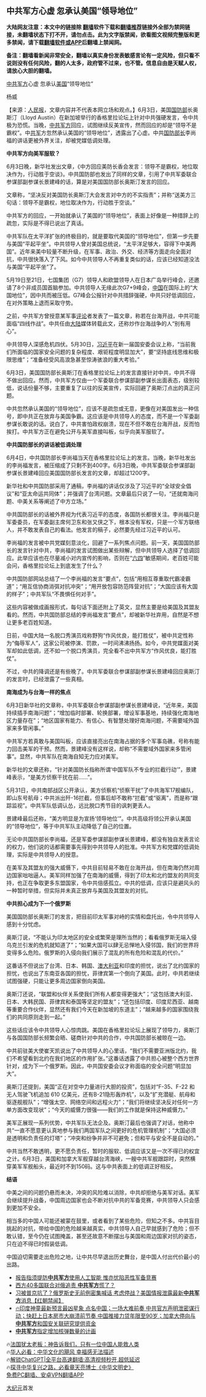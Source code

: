  <!-- 面包屑导航 --> <h2>中共军方心虚 忽承认美国“领导地位”</h2> <p class="notice"><b>大陆网友注意：本文中的链接除 <a href="https://github.com/bannedbook/fanqiang" >翻墙</a>软件下载和<a href="https://github.com/killgcd/justmysocks/blob/master/README.md">翻墙推荐</a>链接外全部为禁网链接，未翻墙状态下打不开，请勿点击。此为文字版禁闻，欲看图文视频完整版和更多禁闻，请下载<a href="https://github.com/bannedbook/fanqiang">翻墙软件或APP</a>后翻墙上禁闻网。</p><p>备注：翻墙看新闻非常安全，翻墙以真实身份发表敏感言论有一定风险，但只看不说则没有任何风险，翻的人太多，政府管不过来，也不管。信息自由是天赋人权，请放心大胆的翻墙。</b></p>  <div class="entry"> <p><a href="https://www.bannedbook.org/bnews/tag/%e4%b8%ad%e5%85%b1/" class="st_tag internal_tag" rel="tag" title="标签 中共 下的日志">中共</a><a href="https://www.bannedbook.org/bnews/tag/%E5%86%9B%E6%96%B9/" class="st_tag internal_tag" rel="tag" title="标签 军方 下的日志">军方</a>心虚 忽承认<a href="https://www.bannedbook.org/bnews/tag/%e7%be%8e%e5%9b%bd/" class="st_tag internal_tag" rel="tag" title="标签 美国 下的日志">美国</a>“领导地位”</p> <p>	杨威</p> <p>    【来源：<span class='wp_keywordlink_affiliate'><a href="https://renminbao.com/" title="人民报" target="_blank">人民报</a></span>，文章内容并不代表本网立场和观点。】6月3日，美国<a href="https://www.bannedbook.org/bnews/tag/%E5%9B%BD%E9%98%B2%E9%83%A8/" class="st_tag internal_tag" rel="tag" title="标签 国防部 下的日志">国防部</a>长奥斯汀（Lloyd Austin）在新加坡举行的香格里拉论坛上针对中共强硬发言，令中共极为恐慌。当晚，<a href="https://www.bannedbook.org/bnews/tag/%e4%b8%ad%e5%85%b1%e5%86%9b%e6%96%b9/" class="st_tag internal_tag" rel="tag" title="标签 中共军方 下的日志">中共军方</a>回应，试图继续反美宣传，然而回应的却是“领导不是霸权”。中<a href="https://www.bannedbook.org/bnews/tag/%e5%85%b1%e5%86%9b/" class="st_tag internal_tag" rel="tag" title="标签 共军 下的日志">共军</a>方忽然承认美国的“领导地位”，透露出了心虚。中共<a href="https://www.bannedbook.org/bnews/tag/%e5%9b%bd%e9%98%b2%e9%83%a8%e9%95%bf/" class="st_tag internal_tag" rel="tag" title="标签 国防部长 下的日志">国防部长</a>李尚福的讲话更被外界关注，却被党媒低调处理。</p> <p><b>中共军方向美军服软？</b></p> <p>6月3日晚，新华社发出文章，《中方回应美防长香会发言：领导不是霸权，地位取决作为，行动胜于空谈》。中共国防部也发出了同样的文章，引用了中共军委联合参谋部副参谋长景建峰的话，算是对美国国防部长奥斯汀发言的回应。</p> <p>文章称，“坚决反对美国防长奥斯汀大会发言对中方的不实指责”；并称“送美方三句话：领导不是霸权，地位取决作为，行动胜于空谈。”</p> <p>中共军方的回应，一开始就承认了美国的“领导地位”，表面上好像是一种措辞上的疏忽，实际是不得已说出了真话。</p> <p>中共军队在太平洋扩张的终极目的，就是要取代美国的“领导地位”，但第一步先要与美国“平起平坐”。中共领导人曾对美国总统说，“太平洋足够大，容得下中美两国”。近年来美中较量不断升级，在军事、政治、外交、经济等方面走向全面对抗，中共很快落入了下风。如今中共领导人不再重复类似的话，应该已经知道没法与美国“平起平坐”了。</p> <p>5月19日至21日，七国集团（G7）领导人和欧盟领导人在日本广岛举行峰会，还邀请了8个非成员国首脑参加。中共领导人无缘此次G7+9峰会，<span class='wp_keywordlink_affiliate'><a href="https://www.bannedbook.org/" title="中国" target="_blank">中国</a></span>在国际上的“大国地位”，因中共而被压低。G7峰会公报针对中共措辞强硬，中共只好低调回应，在对外策略上退而采取守势。</p> <p>之前，中共军方曾授意某军事<span class='wp_keywordlink_affiliate'><a href="https://www.bannedbook.org/bnews/comments/" title="新闻评论" target="_blank">评论</a></span>者发表了一篇文章，称若在台海开战，中共可能面临“四线作战”。中共任由<span class='wp_keywordlink_affiliate'><a href="https://www.bannedbook.org/" title="大陆" target="_blank">大陆</a></span>媒体转载此文，还称炒作台海战争的人“别有用心”。</p> <p>中共领导人深感危机四伏。5月30日，<a href="https://www.bannedbook.org/bnews/tag/%e4%b9%a0%e8%bf%91%e5%b9%b3/" class="st_tag internal_tag" rel="tag" title="标签 习近平 下的日志">习近平</a>在新一届国安委会议上称，“当前我们所面临的国家安全问题的复杂程度、艰钜程度明显加大”，要“坚持底线思维和极限思维”；“准备经受风高浪急甚至惊涛骇浪的重大考验。”</p> <p>6月3日，美国国防部长奥斯汀在香格里拉论坛上的发言直接针对中共，中共不得不做出回应。然而，中共军方仅由一个军委联合参谋部副参谋长出面表态，级别较低，说话份量不够，主要重复了以往的反美宣传，实际回避了奥斯汀点出的真正问题。</p> <p>中共忽然承认美国的“领导地位”，应该不是疏忽或无意，更像在对美国发出一种信号，即中共正在放弃与美国争霸。这应该是中共领导人的态度，而不是一个军委副参谋长敢说的话。说白了，中共害怕政权崩溃，现在不但不敢在台海开战，反而怕挨打。中共军方正在避免公开与美军直接叫板，似乎向美军服软了。</p> <p><b>中共国防部长的讲话被低调处理</b></p> <p>6月4日，中共国防部长李尚福当天在香格里拉论坛上的发言。当晚，新华社发出的李尚福发言，被压缩成了只剩不到400字。6月3日晚，中共军委联合参谋部副参谋长景建峰回应美国国防部长发言的文章，却超过1200字。</p> <p>新华社和中共国防部采用了通稿，李尚福的讲话仅涉及了习近平的“全球安全倡议”和“亚太命运共同体”；并强调了台湾问题。文章最后只说了一句，“还就南海问题、中美关系等阐述了中方立场。”</p> <p>中共国防部长的话被外界视为代表习近平的态度，各国防长都很关注。李尚福只是军委委员，在军委副主席何卫东和张又侠之下，根本没有军权，只是一个军方联络人，并不敢发表自己的看法。他发言的稿子，必然要先经过习近平的认可。</p> <p>李尚福的发言被中共党媒刻意淡化，回避了一系列焦点问题。前一天，美国国防部长的发言针对中共，李尚福的发言试图做出某些辩解，但中共领导人选择了低调回应。此举应该也在尽量减小对内宣传的影响，否则在“<span class='wp_keywordlink'><a href="https://www.bannedbook.org/forum2/topic2509.html" title="《中国六四真相》" target="_blank">六四</a></span>”敏感期间，老百姓可能会问，香格里拉论坛上到底发生了什么？</p> <p>中共国防部网站总结了一个李尚福的发言“要点”，包括“用相互尊重取代霸凌霸道”；“用互信协商消弭对抗冲突”；“用开放包容防范阵营对抗”；“大国应该有大国的样子”；中共军队“不畏惧任何对手”。</p> <p>这些内容被做成画报形式，每句话下面还附上了英文，显然主要是给美国及其盟友看的。然而，中共国防部总结的李尚福发言“要点”，却被新华社弃用，自然是不想让更多老百姓知道。</p> <p>日前，中国大陆一名脱口秀演员戏称野狗“作风优良，能打胜仗”，被中共定性称为“侮辱军人”，这家公司被停演、罚款，一时间沸沸扬扬。如今，中共党媒面对美军却如此低调，还不如一个脱口秀演员，完全看不出中共军方“作风优良，能打胜仗”。</p> <p>不过，中共的降调还是有些晚了。中共军委联合参谋部副参谋长景建峰回应奥斯汀的发言时，已经泄露了一些真相。</p>  <p><b>南海成为与台海一样的焦点</b></p> <p>6月3日新华社的文章称，中共军委联合参谋部副参谋长景建峰说，“近年来，美国持续插手南海问题”；“增加临时部署、轮换部署，增设军事基地，持续强化南海地区力量存在”；“地区国家有能力、有信心、有智慧处理好南海问题，不需要域外国家来多管闲事。”</p> <p>中共军方若真敢与美国叫板，应该直接亮出在南海占据的多个军事岛礁，号称有能力回击美军的干预。然而，景建峰没有这样说，却称“不需要域外国家来多管闲事”。显然，中共军队在南海自知无力应对美军。</p> <p>新华社的文章还称，“针对美国防长指称所谓‘中国军队不专业的拦截行动’”，景建峰表示，“是美方侦察干扰在前……”。</p> <p>5月31日，中共南部战区公开承认，美方侦察机“侦察干扰”了中共海军17舰编队，即山东号航母；中共派出歼-16拦截，但事后却不敢称“拦截”或“驱离”，而是称“跟踪监视”。中共军队低调认怂，远比脱口秀节目的讽刺更丢人。</p> <p>景建峰最后还称，“美方明显是为宣扬‘领导地位’”。中共高级将领公开承认美国的“领导地位”，等于中共军队主动降低了自己的位置。</p> <p>无论中共国防部长李尚福，还是军委参谋部副参谋长景建峰，都没有独自发表言论的权力，他们说的话都需要事先得到中共领导人的批准。中共军方和党媒的低调处理，实际是中共领导人的授意。</p> <p>在美军及其盟友的强大威慑下，中共目前轻易不敢在台海开战，但在南海仍然对周边国家咄咄逼人。美军同样加强了在南海的威慑，得到了印太和北约盟友的共同支持，也正在争取更多东盟国家，令中共倍感孤立。中共的低调，应该只是避风头的一种暂时举措，但实际并未真正放弃与美国及其盟友的对抗。</p> <p><b>中共担心成为下一个俄罗斯</b></p> <p>美国国防部长奥斯汀的发言，把目前印太军事对峙的实情和盘托出，令中共领导人感到十分忧虑。</p> <p>奥斯汀说，“不能认为印太地区的安全或繁荣是理所当然的；看看俄罗斯无端入侵乌克兰引发的危机就知道了”；“如果大国可以肆无忌惮地入侵邻国，我们的世界将变得多么危险。俄罗斯的入侵向我们展示了混乱的所有危险和混乱的代价。”</p>  <p>这番话不但说出了台湾、日本、韩国、<a href="https://www.bannedbook.org/bnews/tag/%e6%be%b3%e5%a4%a7%e5%88%a9%e4%ba%9a/" class="st_tag internal_tag" rel="tag" title="标签 澳大利亚 下的日志">澳大利亚</a>和印度的担忧，说出了北约国家的担忧，也说出了东南亚各国的担忧，菲律宾第一个倒向了美国。此时，中共若继续试图强硬，只能让更多周边国家倒向美国。</p> <p>奥斯汀还说，“联盟和伙伴关系使我们所有人都变得更强大”；“这包括澳大利亚、日本、大韩民国、菲律宾和泰国等坚定的盟友”；“还包括印度、印度尼西亚、越南等重要合作伙伴，显然还有我们今天在新加坡的东道主”；“越来越多的国家围绕我们的共同原则走到一起。”</p> <p>这些话应该令中共领导人心惊肉跳。美国在香格里拉论坛上展现了领导力，奥斯汀与各国国防部长频繁会晤、磋商针对中共的合作，中共国防部长被晾在一边。</p> <p>中共前驻美大使崔天凯说出了中共领导人的心里话，“我们不需要亚洲版北约，我们不希望看到北约在我们地区的作用扩张。”这番话透露了中共担心被整个西方世界针对，成为下一个俄罗斯。因此，中共国安委会议才称面临的安全问题“明显加大”。</p> <p>奥斯汀还提到，美国“正在对空中力量进行大胆的投资”，包括对“F-35、F-22 和无人驾驶飞机追加 610 亿美元，还有B-21隐形轰炸机”，以及“扩充潜艇、航母和驱逐舰舰队”；“增强太空、网络空间和远程火力”；“我们将继续坚决反对任何一方单方面改变现状”；“今天的威慑力很强——我们的工作就是保持这种威慑力。”</p> <p>美军正展现一系列优势，中共军队无法企及。奥斯汀最后也强调了对话，他称中共“一直不愿意更认真地参与我们两国军队之间更好的危机管理机制”；“大国必须是透明和负责任的灯塔”；“冲突和纷争并非不可避免；但和平与安全不是自动的。”</p> <p>中共当然不敢透明，更不愿负责任，暂时的服软、低调应该又是一次不得已的权宜之计。6月3日，美国和加拿大军舰穿越台湾海峡，一艘中共军舰跟踪时，突然横穿美军军舰船头，最近时不到150码。这与中共表面上的低调正好相反。</p> <p><b>结语</b></p> <p>中美之间的问题仍悬而未决，冲突的风险难以消除，中共却拒绝与美军对话。美军会继续提升战备，中国周边国家也会不断对抗中共的军备竞赛，中共领导人只会感到更加不安全。</p> <p>相当多的中国人可能还被蒙在鼓里，或者看到了某些危险，但知之不多。中共盲目挑起的对抗，带给中国的危险越来越真实，中共领导人自己早就感到了危险；但不敢认错，至今仍在试图掩盖，甚至还故意不断摆出与美国和周边国家对抗的姿态，只在迫不得已时假装低调。</p> <p>中国迫切需要走出危险之地，让中共尽早退出历史舞台，是中国人付出代价最小的出路。</p>  <!--<div id="taboola-mid-1"></div>--><ul class='op-related-articles' title='相关阅读'> <li><a href='https://www.bannedbook.org/bnews/headline/20230518/1885698.html' target='_blank'>报告指须提防<b>中共军方</b>使用人工智能 惟亦忧陷恶性军备竞赛</a></li> <li><a href='https://www.bannedbook.org/bnews/baitai/20230518/1885678.html' target='_blank'>西方40多国联合对俄追责 <b>中共军方</b>慌了？</a></li> <li><a href='https://www.bannedbook.org/bnews/bannedvideo/20230420/1873986.html' target='_blank'>习被普京坑了？俄罗斯史无前例密集喊话 考虑停战？美国情报泄露最新<b>中共军方</b>消息【红朝禁闻】</a></li> <li><a href='https://www.bannedbook.org/bnews/bannedvideo/20230216/1849538.html' target='_blank'>🔥印度神童最新预言最凶星象 点名中国；一场大难前奏 中共官方声明泄密谋行动；快赶上日本房市大崩溃前节奏 中国推接力贷年限至90岁；加拿大停向与<b>中共军方</b>和国安关联研究提供资金</a></li> <li><a href='https://www.bannedbook.org/bnews/sohnews/20230214/1848418.html' target='_blank'><b>中共军方</b>指定增加核弹数量的计画</a></li> </ul> <p class="texttj"> 🔥<a href="https://www.bannedbook.org/bnews/ssgc/20230219/1850782.html" target="_blank">法国犹太老板：神告诉我们，只有一位中国人能救人类</a><br/> 🔥<a href="https://www.bannedbook.org/bnews/comments/20220220/1694796.html" target="_blank">华人必看：中华文化的飓风 幸福感无法描述</a><br/> 🔥<a href="https://github.com/bannedbook/fanqiang/wiki/V2ray%E6%9C%BA%E5%9C%BA" target="_blank">解锁ChatGPT|全平台高速翻墙:高清视频秒开,超低延迟</a><br/> 🔥<a href="https://www.bannedbook.org/bnews/comments/20220808/1768773.html" target="_blank">探寻中华复兴之路，必看章天亮博士《中华文明史》</a><br/> <a href="https://github.com/bannedbook/fanqiang/wiki/%E7%A6%81%E9%97%BB%E7%BD%91%E5%AE%89%E5%8D%93%E7%BF%BB%E5%A2%99%E6%96%B0%E9%97%BBAPP" target="_blank">免费PC翻墙、安卓VPN翻墙APP</a><br/> </p><p><span class='wp_keywordlink_affiliate'><a href="http://www.epochtimes.com/" title="大纪元" target="_blank">大纪元</a></span>首发</p><a name='sharetosocial'></a> <div style="margin-bottom:5px;padding-bottom:5px;clear:both"> <div id="archive-pix-1" class="banner-ads"> <!-- AuctionX Display platform tag START --> <div id="27602x728x90x621x_ADSLOT1" clicktrack="%%CLICK_URL_ESC%%"></div>  <!-- AuctionX Display platform tag END --> </div> <div id="archive-pix-2" class="banner-ads"> <!-- AuctionX Display platform tag START --> <div id="27556x300x250x621x_ADSLOT1" clicktrack="%%CLICK_URL_ESC%%" style="margin:0 auto;text-align:center"></div>  <!-- AuctionX Display platform tag END --> </div> </div>  <div id="archive-pix-1" class="banner-ads"> <!-- AuctionX Display platform tag START --> <div id="27603x728x90x621x_ADSLOT1" clicktrack="%%CLICK_URL_ESC%%"></div>  <!-- AuctionX Display platform tag END --> </div> </div><!--END ENTRY--> 